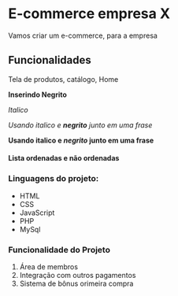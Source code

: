 # E-commerce empresa X

Vamos criar um e-commerce, para a empresa

## Funcionalidades
Tela de produtos, catálogo, Home

**Inserindo Negrito**

*Italico*

_Usando italico e **negrito** junto em uma frase_

**Usando italico e _negrito_ junto em uma frase**

#### Lista ordenadas e não ordenadas
### Linguagens do projeto:

* HTML
* CSS
* JavaScript
* PHP
* MySql

### Funcionalidade do Projeto
1. Área de membros
2. Integração com outros pagamentos
3. Sistema de bônus orimeira compra
